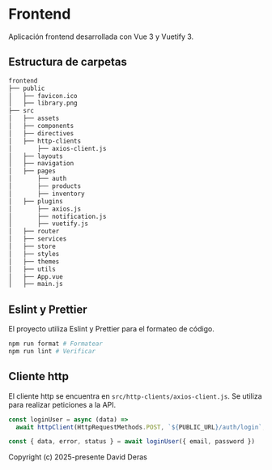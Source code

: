 # Frontend

Aplicación frontend desarrollada con Vue 3 y Vuetify 3.

## Estructura de carpetas

```bash
frontend
├── public
│   ├── favicon.ico
│   ├── library.png
├── src
│   ├── assets
│   ├── components
│   ├── directives
│   ├── http-clients
│       ├── axios-client.js
│   ├── layouts
│   ├── navigation
│   ├── pages
│       ├── auth
│       ├── products
│       ├── inventory
│   ├── plugins
│       ├── axios.js
│       ├── notification.js
│       ├── vuetify.js
│   ├── router
│   ├── services
│   ├── store
│   ├── styles
│   ├── themes
│   ├── utils
│   ├── App.vue
│   ├── main.js
```

## Eslint y Prettier

El proyecto utiliza Eslint y Prettier para el formateo de código.

```bash
npm run format # Formatear
npm run lint # Verificar
```

## Cliente http

El cliente http se encuentra en `src/http-clients/axios-client.js`.
Se utiliza para realizar peticiones a la API.

```javascript
const loginUser = async (data) =>
  await httpClient(HttpRequestMethods.POST, `${PUBLIC_URL}/auth/login`, {}, data)

const { data, error, status } = await loginUser({ email, password })
```

Copyright (c) 2025-presente David Deras
